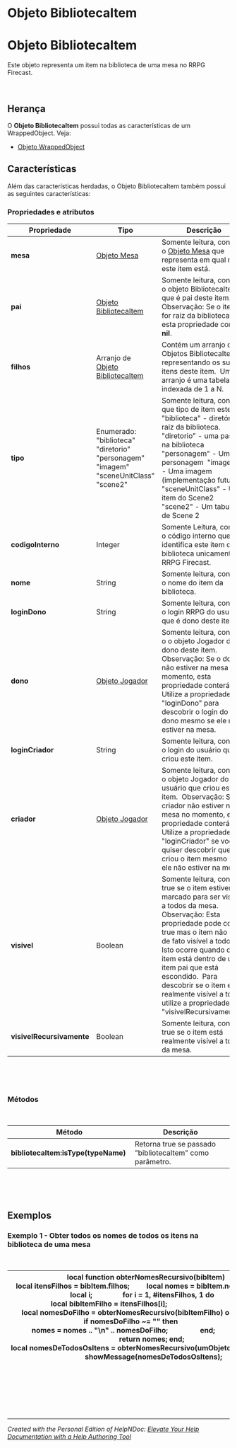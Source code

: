 # Objeto BibliotecaItem

# Objeto BibliotecaItem

Este objeto representa um item na biblioteca de uma mesa no RRPG Firecast.

&nbsp;

## Herança

O **Objeto BibliotecaItem** possui todas as características de um WrappedObject. Veja:

* [Objeto WrappedObject](<ObjetoWrappedObject.md>)

[](<Caracteristicasdetodasastagsvisu.md>)

## Características

Além das características herdadas, o Objeto BibliotecaItem também possui as seguintes características:

### Propriedades e atributos

| **Propriedade** | Tipo | Descrição |
| --- | --- | --- |
| **mesa** | [Objeto Mesa](<ObjetoMesa.md>) | Somente leitura, contém o [Objeto Mesa](<ObjetoMesa.md>) que representa em qual mesa este item está.&nbsp; |
| **pai** | [Objeto BibliotecaItem](<ObjetoBibliotecaItem.md>)&nbsp; | Somente leitura, contém o objeto BibliotecaItem que é pai deste item.&nbsp; Observação: Se o item for raiz da biblioteca, esta propriedade conterá **nil**.&nbsp; |
| **filhos** | Arranjo de [Objeto BibliotecaItem](<ObjetoBibliotecaItem.md>) | Contém um arranjo de Objetos BibliotecaItem representando os sub-itens deste item.&nbsp; Um arranjo é uma tabela lua indexada de 1 a N.&nbsp; |
| **tipo** | Enumerado: "biblioteca" "diretorio" "personagem" "imagem" "sceneUnitClass" "scene2" | Somente leitura, contém que tipo de item este é.&nbsp; "biblioteca" - diretório raiz da biblioteca.&nbsp; "diretorio" - uma pasta na biblioteca&nbsp; "personagem" - Um personagem&nbsp; "imagem" - Uma imagem (implementação futura)&nbsp; "sceneUnitClass" - Um item do Scene2&nbsp; "scene2" - Um tabuleiro de Scene 2&nbsp; |
| **codigoInterno** | Integer | Somente Leitura, contém o código interno que identifica este item de biblioteca unicamente no RRPG Firecast.&nbsp; |
| **nome** | String | Somente leitura, contém o nome do item da biblioteca.&nbsp; |
| **loginDono** | String | Somente leitura, contém o login RRPG do usuário que é dono deste item.&nbsp; |
| **dono** | [Objeto Jogador](<ObjetoJogador.md>) | Somente leitura, contém o o objeto Jogador do dono deste item.&nbsp; Observação: Se o dono não estiver na mesa no momento, esta propriedade conterá **nil.** Utilize a propriedade "loginDono" para descobrir o login do dono mesmo se ele não estiver na mesa.&nbsp; |
| **loginCriador** | String | Somente leitura, contém o login do usuário que criou este item.&nbsp; |
| **criador** | [Objeto Jogador](<ObjetoJogador.md>) | Somente leitura, contém o objeto Jogador do usuário que criou este item.&nbsp; Observação: Se o criador não estiver na mesa no momento, esta propriedade conterá **nil.** Utilize a propriedade "loginCriador" se você quiser descobrir quem criou o item mesmo se ele não estiver na mesa.&nbsp; |
| **visivel** | Boolean | Somente leitura, contém true se o item estiver marcado para ser visível a todos da mesa.&nbsp; Observação: Esta propriedade pode conter true mas o item não estar de fato visível a todos. Isto ocorre quando o item está dentro de um item pai que está escondido.&nbsp; Para descobrir se o item está realmente visível a todos, utilize a propriedade "visivelRecursivamente".&nbsp; |
| **visivelRecursivamente** | Boolean | Somente leitura, contém true se o item está realmente visível a todos da mesa.&nbsp; |


&nbsp;

&nbsp;

### Métodos

&nbsp;

| **Método** | Descrição |
| --- | --- |
| **bibliotecaItem:isType(typeName)**&nbsp; | Retorna true se passado "bibliotecaItem" como parâmetro. |


&nbsp;

&nbsp;

## Exemplos

### Exemplo 1 - Obter todos os nomes de todos os itens na biblioteca de uma mesa

&nbsp;

| **local** **function** obterNomesRecursivo(bibItem)         **local** itensFilhos = bibItem.filhos;         **local** nomes = bibItem.nome;                             **local** i;                **for** i = 1, #itensFilhos, 1 **do**                 **local** bibItemFilho = itensFilhos\[i\];                                                  **local** nomesDoFilho = obterNomesRecursivo(bibItemFilho) **or** "";       &nbsp;                 **if** nomesDoFilho ~= "" **then**                         nomes = nomes .. "**\\n**" .. nomesDoFilho;                 **end**;         **end**;                **return** nomes; **end**; &nbsp; **local** nomesDeTodosOsItens = obterNomesRecursivo(umObjetoMesa.biblioteca);    showMessage(nomesDeTodosOsItens); |
| --- |


&nbsp;

&nbsp; &nbsp; \
&nbsp;

&nbsp;


***
_Created with the Personal Edition of HelpNDoc: [Elevate Your Help Documentation with a Help Authoring Tool](<https://www.helpauthoringsoftware.com/articles/what-is-a-help-authoring-tool/>)_
